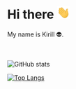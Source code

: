 <h1>Hi there <img src="https://raw.githubusercontent.com/ABSphreak/ABSphreak/master/gifs/Hi.gif" width="30px"></h1>

My name is Kirill 👽.

<br>

![GitHub stats](https://github-readme-stats.vercel.app/api?username=KirillDolbnya&show_icons=true&theme=dark)

[![Top Langs](https://github-readme-stats.vercel.app/api/top-langs/?username=KirillDolbnya)](https://github.com/KirillDolbnya/github-readme-stats)
